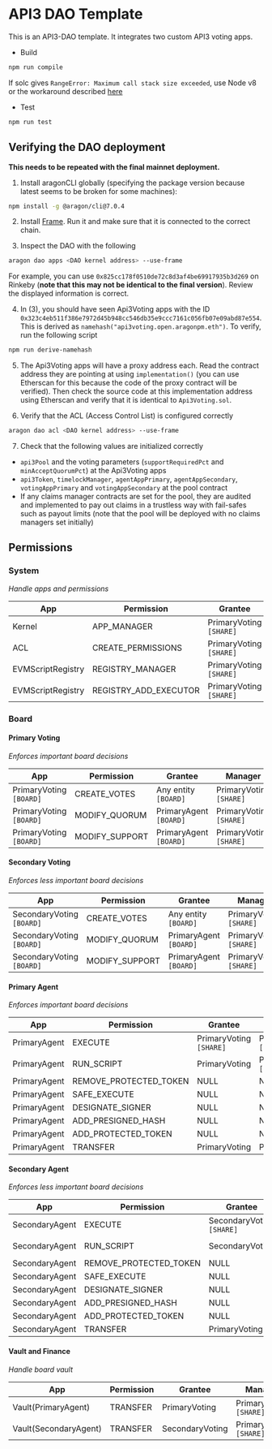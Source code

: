 # API3 DAO Template

This is an API3-DAO template. It integrates two custom API3 voting apps. 

- Build
```sh
npm run compile
```
If solc gives `RangeError: Maximum call stack size exceeded`, use Node v8 or the workaround described [here](https://ethereum.stackexchange.com/a/67173)

- Test
```sh
npm run test
```

## Verifying the DAO deployment

**This needs to be repeated with the final mainnet deployment.**

1. Install aragonCLI globally (specifying the package version because latest seems to be broken for some machines):
```sh
npm install -g @aragon/cli@7.0.4
```

2. Install [Frame](https://frame.sh/).
Run it and make sure that it is connected to the correct chain.

3. Inspect the DAO with the following
```sh
aragon dao apps <DAO kernel address> --use-frame
```
For example, you can use `0x825cc178f0510de72c8d3af4be69917935b3d269` on Rinkeby (**note that this may not be identical to the final version**).
Review the displayed information is correct.

4. In (3), you should have seen Api3Voting apps with the ID `0x323c4eb511f386e7972d45b948cc546db35e9ccc7161c056fb07e09abd87e554`.
This is derived as `namehash("api3voting.open.aragonpm.eth")`.
To verify, run the following script
```sh
npm run derive-namehash
```

5. The Api3Voting apps will have a proxy address each.
Read the contract address they are pointing at using `implementation()` (you can use Etherscan for this because the code of the proxy contract will be verified).
Then check the source code at this implementation address using Etherscan and verify that it is identical to `Api3Voting.sol`.

6. Verify that the ACL (Access Control List) is configured correctly
```sh
aragon dao acl <DAO kernel address> --use-frame
```

7. Check that the following values are initialized correctly
- `api3Pool` and the voting parameters (`supportRequiredPct` and `minAcceptQuorumPct`) at the Api3Voting apps
- `api3Token`, `timelockManager`, `agentAppPrimary`, `agentAppSecondary`, `votingAppPrimary` and `votingAppSecondary` at the pool contract
- If any claims manager contracts are set for the pool, they are audited and implemented to pay out claims in a trustless way with fail-safes such as payout limits (note that the pool will be deployed with no claims managers set initially)

## Permissions

### System
_Handle apps and permissions_

| App               | Permission            | Grantee              | Manager              |
| ----------------- | --------------------- | -------------------- | -------------------- |
| Kernel            | APP_MANAGER           | PrimaryVoting `[SHARE]` | PrimaryVoting `[SHARE]` |
| ACL               | CREATE_PERMISSIONS    | PrimaryVoting `[SHARE]` | PrimaryVoting `[SHARE]` |
| EVMScriptRegistry | REGISTRY_MANAGER      | PrimaryVoting `[SHARE]` | PrimaryVoting `[SHARE]` |
| EVMScriptRegistry | REGISTRY_ADD_EXECUTOR | PrimaryVoting `[SHARE]` | PrimaryVoting `[SHARE]` |


### Board

#### Primary Voting

_Enforces important board decisions_

| App                  | Permission     | Grantee                 | Manager              |
| -------------------- | -------------- | ----------------------- | -------------------- |
| PrimaryVoting `[BOARD]` | CREATE_VOTES   | Any entity  `[BOARD]`   | PrimaryVoting `[SHARE]` |
| PrimaryVoting `[BOARD]` | MODIFY_QUORUM  | PrimaryAgent   `[BOARD]`   | PrimaryVoting `[SHARE]` |
| PrimaryVoting `[BOARD]` | MODIFY_SUPPORT | PrimaryAgent   `[BOARD]`   | PrimaryVoting `[SHARE]` |

#### Secondary Voting

_Enforces less important board decisions_

| App                       | Permission     | Grantee                 | Manager              |
| ------------------------- | -------------- | ----------------------- | -------------------- |
| SecondaryVoting `[BOARD]` | CREATE_VOTES   | Any entity  `[BOARD]`   | PrimaryVoting `[SHARE]` |
| SecondaryVoting `[BOARD]` | MODIFY_QUORUM  | PrimaryAgent   `[BOARD]`   | PrimaryVoting `[SHARE]` |
| SecondaryVoting `[BOARD]` | MODIFY_SUPPORT | PrimaryAgent   `[BOARD]`   | PrimaryVoting `[SHARE]` |

#### Primary Agent

_Enforces important board decisions_

| App       | Permission             | Grantee              | Manager              |
| --------- | ---------------------- | -------------------- | -------------------- |
| PrimaryAgent | EXECUTE                | PrimaryVoting `[SHARE]` | PrimaryVoting `[SHARE]` |
| PrimaryAgent | RUN_SCRIPT             | PrimaryVoting           | PrimaryVoting `[SHARE]` |
| PrimaryAgent | REMOVE_PROTECTED_TOKEN | NULL                 | NULL                 |
| PrimaryAgent | SAFE_EXECUTE           | NULL                 | NULL                 |
| PrimaryAgent | DESIGNATE_SIGNER       | NULL                 | NULL                 |
| PrimaryAgent | ADD_PRESIGNED_HASH     | NULL                 | NULL                 |
| PrimaryAgent | ADD_PROTECTED_TOKEN    | NULL                 | NULL                 |
| PrimaryAgent | TRANSFER               | PrimaryVoting           | PrimaryVoting           |


#### Secondary Agent

_Enforces less important board decisions_

| App            | Permission             | Grantee                   | Manager              |
| -------------- | ---------------------- | ------------------------- | -------------------- |
| SecondaryAgent | EXECUTE                | SecondaryVoting `[SHARE]` | PrimaryVoting `[SHARE]` |
| SecondaryAgent | RUN_SCRIPT             | SecondaryVoting           | PrimaryVoting `[SHARE]` |
| SecondaryAgent | REMOVE_PROTECTED_TOKEN | NULL                      | NULL                 |
| SecondaryAgent | SAFE_EXECUTE           | NULL                      | NULL                 |
| SecondaryAgent | DESIGNATE_SIGNER       | NULL                      | NULL                 |
| SecondaryAgent | ADD_PRESIGNED_HASH     | NULL                      | NULL                 |
| SecondaryAgent | ADD_PROTECTED_TOKEN    | NULL                      | NULL                 |
| SecondaryAgent | TRANSFER               | PrimaryVoting                | PrimaryVoting           |

#### Vault and Finance

_Handle board vault_

| App                   | Permission  | Grantee          | Manager              |
| --------------------- | ----------- | ---------------- | -------------------- |
| Vault(PrimaryAgent)      | TRANSFER    | PrimaryVoting       | PrimaryVoting `[SHARE]` |
| Vault(SecondaryAgent) | TRANSFER    | SecondaryVoting  | PrimaryVoting `[SHARE]` |
